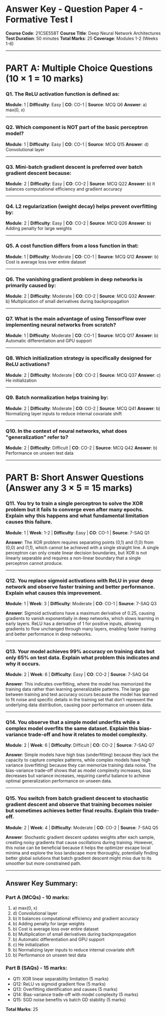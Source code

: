 # Answer Key - Question Paper 4 - Formative Test I
**Course Code**: 21CSE558T
**Course Title**: Deep Neural Network Architectures
**Test Duration**: 50 minutes
**Total Marks**: 25
**Coverage**: Modules 1-2 (Weeks 1-6)

---

# PART A: Multiple Choice Questions (10 × 1 = 10 marks)

### Q1. The ReLU activation function is defined as:
**Module**: 1 | **Difficulty**: Easy | **CO**: CO-1 | **Source**: MCQ Q6
**Answer**: a) max(0, x)

---

### Q2. Which component is NOT part of the basic perceptron model?
**Module**: 1 | **Difficulty**: Easy | **CO**: CO-1 | **Source**: MCQ Q15
**Answer**: d) Convolutional layer

---

### Q3. Mini-batch gradient descent is preferred over batch gradient descent because:
**Module**: 2 | **Difficulty**: Easy | **CO**: CO-2 | **Source**: MCQ Q22
**Answer**: b) It balances computational efficiency and gradient accuracy

---

### Q4. L2 regularization (weight decay) helps prevent overfitting by:
**Module**: 2 | **Difficulty**: Easy | **CO**: CO-2 | **Source**: MCQ Q26
**Answer**: b) Adding penalty for large weights

---

### Q5. A cost function differs from a loss function in that:
**Module**: 1 | **Difficulty**: Moderate | **CO**: CO-1 | **Source**: MCQ Q12
**Answer**: b) Cost is average loss over entire dataset

---

### Q6. The vanishing gradient problem in deep networks is primarily caused by:
**Module**: 2 | **Difficulty**: Moderate | **CO**: CO-2 | **Source**: MCQ Q32
**Answer**: b) Multiplication of small derivatives during backpropagation

---

### Q7. What is the main advantage of using TensorFlow over implementing neural networks from scratch?
**Module**: 1 | **Difficulty**: Moderate | **CO**: CO-1 | **Source**: MCQ Q17
**Answer**: b) Automatic differentiation and GPU support

---

### Q8. Which initialization strategy is specifically designed for ReLU activations?
**Module**: 2 | **Difficulty**: Moderate | **CO**: CO-2 | **Source**: MCQ Q37
**Answer**: c) He initialization

---

### Q9. Batch normalization helps training by:
**Module**: 2 | **Difficulty**: Moderate | **CO**: CO-2 | **Source**: MCQ Q41
**Answer**: b) Normalizing layer inputs to reduce internal covariate shift

---

### Q10. In the context of neural networks, what does "generalization" refer to?
**Module**: 2 | **Difficulty**: Difficult | **CO**: CO-2 | **Source**: MCQ Q42
**Answer**: b) Performance on unseen test data

---

# PART B: Short Answer Questions (Answer any 3 × 5 = 15 marks)

### Q11. You try to train a single perceptron to solve the XOR problem but it fails to converge even after many epochs. Explain why this happens and what fundamental limitation causes this failure.
**Module**: 1 | **Week**: 1-2 | **Difficulty**: Easy | **CO**: CO-1 | **Source**: 7-SAQ Q1

**Answer**: The XOR problem requires separating points (0,1) and (1,0) from (0,0) and (1,1), which cannot be achieved with a single straight line. A single perceptron can only create linear decision boundaries, but XOR is not linearly separable and requires a non-linear boundary that a single perceptron cannot produce.

---

### Q12. You replace sigmoid activations with ReLU in your deep network and observe faster training and better performance. Explain what causes this improvement.
**Module**: 1 | **Week**: 3 | **Difficulty**: Moderate | **CO**: CO-1 | **Source**: 7-SAQ Q3

**Answer**: Sigmoid activations have a maximum derivative of 0.25, causing gradients to vanish exponentially in deep networks, which slows learning in early layers. ReLU has a derivative of 1 for positive inputs, allowing gradients to flow unchanged through many layers, enabling faster training and better performance in deep networks.

---

### Q13. Your model achieves 99% accuracy on training data but only 65% on test data. Explain what problem this indicates and why it occurs.
**Module**: 2 | **Week**: 6 | **Difficulty**: Easy | **CO**: CO-2 | **Source**: 7-SAQ Q4

**Answer**: This indicates overfitting, where the model has memorized the training data rather than learning generalizable patterns. The large gap between training and test accuracy occurs because the model has learned to fit noise and specific details in the training set that don't represent the underlying data distribution, causing poor performance on unseen data.

---

### Q14. You observe that a simple model underfits while a complex model overfits the same dataset. Explain this bias-variance trade-off and how it relates to model complexity.
**Module**: 2 | **Week**: 6 | **Difficulty**: Difficult | **CO**: CO-2 | **Source**: 7-SAQ Q7

**Answer**: Simple models have high bias (underfitting) because they lack the capacity to capture complex patterns, while complex models have high variance (overfitting) because they can memorize training data noise. The bias-variance trade-off shows that as model complexity increases, bias decreases but variance increases, requiring careful balance to achieve optimal generalization performance on unseen data.

---

### Q15. You switch from batch gradient descent to stochastic gradient descent and observe that training becomes noisier but sometimes achieves better final results. Explain this trade-off.
**Module**: 2 | **Week**: 4 | **Difficulty**: Moderate | **CO**: CO-2 | **Source**: 7-SAQ Q5

**Answer**: Stochastic gradient descent updates weights after each sample, creating noisy gradients that cause oscillations during training. However, this noise can be beneficial because it helps the optimizer escape local minima and explore the loss landscape more thoroughly, potentially finding better global solutions that batch gradient descent might miss due to its smoother but more constrained path.

---

## Answer Key Summary:

### Part A (MCQs) - 10 marks:
1. a) max(0, x)
2. d) Convolutional layer
3. b) It balances computational efficiency and gradient accuracy
4. b) Adding penalty for large weights
5. b) Cost is average loss over entire dataset
6. b) Multiplication of small derivatives during backpropagation
7. b) Automatic differentiation and GPU support
8. c) He initialization
9. b) Normalizing layer inputs to reduce internal covariate shift
10. b) Performance on unseen test data

### Part B (SAQs) - 15 marks:
- Q11: XOR linear separability limitation (5 marks)
- Q12: ReLU vs sigmoid gradient flow (5 marks)
- Q13: Overfitting identification and causes (5 marks)
- Q14: Bias-variance trade-off with model complexity (5 marks)
- Q15: SGD noise benefits vs batch GD stability (5 marks)

**Total Marks**: 25
